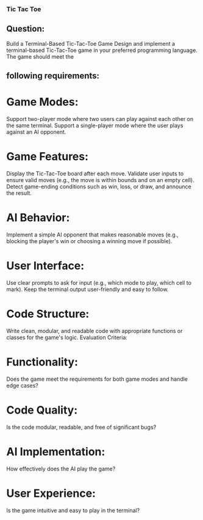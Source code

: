 ### Tic Tac Toe 

## Question:
Build a Terminal-Based Tic-Tac-Toe Game
Design and implement a terminal-based Tic-Tac-Toe game in your preferred programming language. The game should meet the 

## following requirements:
# Game Modes:
Support two-player mode where two users can play against each other on the same terminal.
Support a single-player mode where the user plays against an AI opponent.
# Game Features:
Display the Tic-Tac-Toe board after each move.
Validate user inputs to ensure valid moves (e.g., the move is within bounds and on an empty cell).
Detect game-ending conditions such as win, loss, or draw, and announce the result.
# AI Behavior:
Implement a simple AI opponent that makes reasonable moves (e.g., blocking the player's win or choosing a winning move if possible).
# User Interface:
Use clear prompts to ask for input (e.g., which mode to play, which cell to mark).
Keep the terminal output user-friendly and easy to follow.
# Code Structure:
Write clean, modular, and readable code with appropriate functions or classes for the game's logic.
Evaluation Criteria:
# Functionality: 
Does the game meet the requirements for both game modes and handle edge cases?
# Code Quality: 
Is the code modular, readable, and free of significant bugs?
# AI Implementation: 
How effectively does the AI play the game?
# User Experience: 
Is the game intuitive and easy to play in the terminal?

